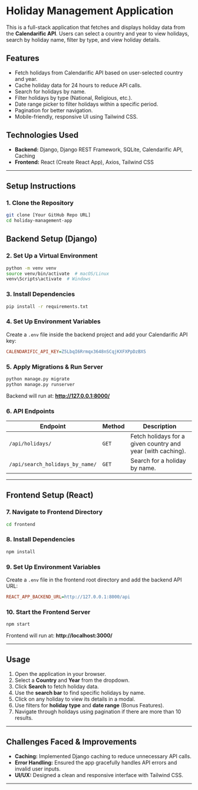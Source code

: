 # Holiday Management Application

This is a full-stack application that fetches and displays holiday data from the **Calendarific API**. Users can select a country and year to view holidays, search by holiday name, filter by type, and view holiday details.

## Features
- Fetch holidays from Calendarific API based on user-selected country and year.
- Cache holiday data for 24 hours to reduce API calls.
- Search for holidays by name.
- Filter holidays by type (National, Religious, etc.).
- Date range picker to filter holidays within a specific period.
- Pagination for better navigation.
- Mobile-friendly, responsive UI using Tailwind CSS.

## Technologies Used
- **Backend:** Django, Django REST Framework, SQLite, Calendarific API, Caching
- **Frontend:** React (Create React App), Axios, Tailwind CSS

---

## Setup Instructions

### **1. Clone the Repository**
```sh
git clone [Your GitHub Repo URL]
cd holiday-management-app
```

## **Backend Setup (Django)**

### **2. Set Up a Virtual Environment**
```sh
python -m venv venv
source venv/bin/activate  # macOS/Linux
venv\Scripts\activate  # Windows
```

### **3. Install Dependencies**
```sh
pip install -r requirements.txt
```

### **4. Set Up Environment Variables**
Create a `.env` file inside the backend project and add your Calendarific API key:
```ini
CALENDARIFIC_API_KEY=Z5LbqI6Rrmqx3648nSCqjKXFXPpDzBXS
```

### **5. Apply Migrations & Run Server**
```sh
python manage.py migrate
python manage.py runserver
```

Backend will run at: **http://127.0.0.1:8000/**

### **6. API Endpoints**
| Endpoint | Method | Description |
|----------|--------|-------------|
| `/api/holidays/` | `GET` | Fetch holidays for a given country and year (with caching). |
| `/api/search_holidays_by_name/` | `GET` | Search for a holiday by name. |

---

## **Frontend Setup (React)**

### **7. Navigate to Frontend Directory**
```sh
cd frontend
```

### **8. Install Dependencies**
```sh
npm install
```

### **9. Set Up Environment Variables**
Create a `.env` file in the frontend root directory and add the backend API URL:
```ini
REACT_APP_BACKEND_URL=http://127.0.0.1:8000/api
```

### **10. Start the Frontend Server**
```sh
npm start
```
Frontend will run at: **http://localhost:3000/**

---

## **Usage**
1. Open the application in your browser.
2. Select a **Country** and **Year** from the dropdown.
3. Click **Search** to fetch holiday data.
4. Use the **search bar** to find specific holidays by name.
5. Click on any holiday to view its details in a modal.
6. Use filters for **holiday type** and **date range** (Bonus Features).
7. Navigate through holidays using pagination if there are more than 10 results.

---

## **Challenges Faced & Improvements**
- **Caching:** Implemented Django caching to reduce unnecessary API calls.
- **Error Handling:** Ensured the app gracefully handles API errors and invalid user inputs.
- **UI/UX:** Designed a clean and responsive interface with Tailwind CSS.

---


